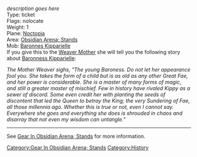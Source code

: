*description goes here*  
Type: ticket  
Flags: nolocate  
Weight: 1  
Plane: [Noctopia](:Category:Noctopia "wikilink")  
Area: [Obsidian Arena;
Stands](:Category:Obsidian_Arena;_Stands "wikilink")  
Mob: [Baronnes Kipparielle](Baronnes_Kipparielle "wikilink")  
If you give this to the [Weaver Mother](Weaver_Mother "wikilink") she
will tell you the following story about [Baronness
Kipparielle](Baronness_Kipparielle "wikilink"):

*The Mother Weaver sighs, "The young Baroness. Do not let her appearance
fool you. She takes the form of a child but is as old as any other Great
Fae, and her power is considerable. She is a master of many forms of
magic, and still a greater master of mischief. Few in history have
rivaled Kippy as a sewer of discord. Some even credit her with planting
the seeds of discontent that led the Queen to betray the King; the very
Sundering of Fae, all those millennia ago. Whether this is true or not,
even I cannot say. Everywhere she goes and everything she does is
shrouded in chaos and disarray that not even my wisdom can untangle."*

------------------------------------------------------------------------

See [Gear In Obsidian Arena;
Stands](:Category:Gear_In_Obsidian_Arena;_Stands "wikilink") for more
information.

[Category:Gear In Obsidian Arena;
Stands](Category:Gear_In_Obsidian_Arena;_Stands "wikilink")
[Category:History](Category:History "wikilink")
